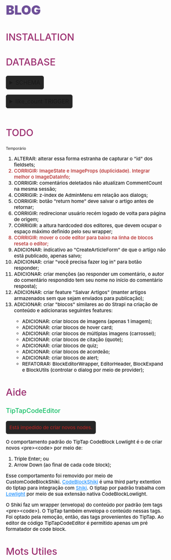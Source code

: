 <h1 style="font-weight:900;font-size:40px;color:#6f5099">BLOG</h1>

<h2 style="font-weight:500;font-size:30px;color:#9c2f70">INSTALLATION</h2>

<h2 style="font-weight:500;font-size:30px;color:#9c2f70">DATABASE</h2>

<details>
  <summary style="font-size:18px;cursor:pointer;background-color:#262626;padding:10px;border-radius:6px;width:fit-content;border:1px solid #404040;margin-bottom:1rem">SCHEMA</summary>
  <small>(last updated 08-22-2025)</small>

```sql
create table if not exists public.profiles (
  id uuid primary key references auth.users(id) on delete cascade,
  email text unique,
  username text,
  avatar_url text,
  updated_at timestamptz default null,
  created_at timestamptz default now()
);

create table if not exists public.authors (
  id uuid primary key default gen_random_uuid(),
  profile_id uuid null references public.profiles(id) on delete set null,
  username text,
  email text unique not null,
  avatar_url text,
  updated_at timestamptz default null,
  created_at timestamptz default now()
);

create table if not exists public.articles (
  id uuid primary key default gen_random_uuid(),
  author_id uuid null references authors(id) on delete set null,
  title varchar(128) not null,
  sub_title varchar(256) null,
  slug text unique not null,
  body text,
  is_private boolean default false,
  updated_at timestamptz default null,
  created_at timestamptz default now()
);

create table if not exists public.article_likes (
  profile_id uuid not null references public.profiles(id) on delete cascade,
  article_id uuid not null references public.articles(id) on delete cascade,
  updated_at timestamptz with time zone,
  created_at timestamptz with time zone default now(),
  primary key (profile_id, article_id)
);

create table if not exists public.comments (
  id uuid primary key default gen_random_uuid(),
  parent_id uuid references public.comments(id) on delete set null,
  article_id uuid not null references public.articles(id) on delete cascade,
  profile_id uuid not null references public.profiles(id) on delete cascade,
  like_count integer not null default 0,
  body text not null,
  is_edited boolean not null default false,
  is_blocked boolean not null default false,
  is_deleted boolean not null default false, -- Soft delete
  updated_at timestamptz with time zone,
  created_at timestamptz with time zone default now()
);

create table if not exists public.comment_likes (
  id uuid primary key default gen_random_uuid(),
  profile_id uuid not null references public.profiles(id) on delete cascade,
  comment_id uuid not null references public.comments(id) on delete cascade,
  created_at timestamptz with time zone default now()
);
```

</details>

<details>
  <summary style="font-size:18px;cursor:pointer;background-color:#262626;padding:10px;border-radius:6px;width:fit-content;border:1px solid #404040;margin-bottom:1rem">like_count TRIGGER</summary>
  <small>(last updated 08-22-2025)</small>

```sql
-- Updates like_count for every insert/delete on comment_likes
create or replace function update_comment_like_count()
returns trigger as $$
begin
  if tg_op = 'INSERT' then
    update public.comments
      set like_count = like_count + 1
      where id = new.comment_id;
    return new;
  elsif tg_op = 'DELETE' then
    update public.comments
      set like_count = greatest(like_count - 1, 0) --Avoids negatives
      where id = old.comment_id;
    return old;
  end if;
  return null;
end;
$$ language plpgsql;

--INSERT Trigger
create trigger comment_likes_after_insert
after insert on public.comment_likes
for each row
execute function update_comment_like_count();

--DELETE Trigger
create trigger comment_likes_after_delete
after delete on public.comment_likes
for each row
execute function update_comment_like_count();
```

</details>

<h2 style="font-weight:500;font-size:30px;color:#9c2f70">TODO</h2>
<small>Temporário</small>

<ol style="font-weight:500;font-size:15px">
  <li>ALTERAR: alterar essa forma estranha de capturar o "id" dos fieldsets;</li>
  <li style="color:#b22222">CORRIGIR: ImageState e ImageProps (duplicidade). Integrar melhor o ImageDataInfo;</li>
  <li>CORRIGIR: comentários deletados não atualizam CommentCount na mesma sessão;</li>
  <li>CORRIGIR: z-index de AdminMenu em relação aos dialogs;</li>
  <li>CORRIGIR: botão "return home" deve salvar o artigo antes de retornar;</li>
  <li>CORRIGIR: redirecionar usuário recém logado de volta para página de origem;</li>
  <li>CORRIGIR: a altura hardcoded dos editores, que devem ocupar o espaço máximo definido pelo seu wrapper;</li>
  <li style="color:#b22222">CORRIGIR: mover o code editor para baixo na linha de blocos reseta o editor;</li>
  <li>ADICIONAR: indicativo ao "CreateArticleForm" de que o artigo não está publicado, apenas salvo;</li>
  <li>ADICIONAR: criar "você precisa fazer log in" para botão responder;</li>
  <li>ADICIONAR: criar menções (ao responder um comentário, o autor do comentário respondido tem seu nome no início do comentário resposta);</li>
  <li>ADICIONAR: criar feature "Salvar Artigos" (manter artigos armazenados sem que sejam enviados para publicação);</li>
  <li>ADICIONAR: criar "blocos" similares ao do Strapi na criação de conteúdo e adicionaras seguintes features:</li>
  <ul>
    <li>ADICIONAR: criar blocos de imagens (apenas 1 imagem);</li>
    <li>ADICIONAR: criar blocos de hover card;</li>
    <li>ADICIONAR: criar blocos de múltiplas imagens (carrossel);</li>
    <li>ADICIONAR: criar blocos de citação (quote);</li>
    <li>ADICIONAR: criar blocos de quiz;</li>
    <li>ADICIONAR: criar blocos de acordeão;</li>
    <li>ADICIONAR: criar blocos de alert;</li>
    <li>REFATORAR: BlockEditorWrapper, EditorHeader, BlockExpand e BlockUtils (controlar o dialog por meio de provider);</li>
  </ul>
</ol>

<h2 style="font-weight:500;font-size:30px;color:#9c2f70">Aide</h2>

<h3 style="font-weight:500;font-size:20px;color:#15bf67">TipTapCodeEditor</h3>

<p style="font-weight:500;font-size:15px;color:#b22222;background-color:#262626;padding:10px;border-radius:6px;width:fit-content;border:1px solid #404040">Está impedido de criar novos nodes.</p>

<p style="font-weight:500;font-size:15px">O comportamento padrão do TipTap CodeBlock Lowlight é o de criar novos &lt;pre&gt;&lt;code&gt; por meio de:</p>

<ol style="font-weight:500;font-size:15px">
  <li>Triple Enter; ou</li>
  <li>Arrow Down &#40;ao final de cada code block&#41;;</li>
</ol>

<p style="font-weight:500;font-size:15px">Esse comportamento foi removido por meio de CustomCodeBlockShiki. <a href="https://github.com/timomeh/tiptap-extension-code-block-shiki" style="color:#1e90ff;text-decoration:underline;">CodeBlockShiki</a> é uma third party extention do tiptap para integração com <a href="https://shiki.matsu.io/" style="color:#1e90ff;text-decoration:underline;">Shiki</a>. O tiptap por padrão trabalha com <a href="https://github.com/wooorm/lowlight" style="color:#1e90ff;text-decoration:underline;">Lowlight</a> por meio de sua extensão nativa CodeBlockLowlight.</p>

<p style="font-weight:500;font-size:15px">O Shiki faz um wrapper &#40;envelopa&#41; do conteúdo por padrão &#40;em tags &lt;pre&gt;&lt;code&gt;&#41;. O TipTap também envelopa o conteúdo nessas tags. Foi optado pela remoção, então, das tags provenientes do TipTap. Ao editor de código TipTapCodeEditor é permitido apenas um pré formatador de code block.</p>

<h2 style="font-weight:500;font-size:30px;color:#9c2f70">Mots Utiles</h2>
